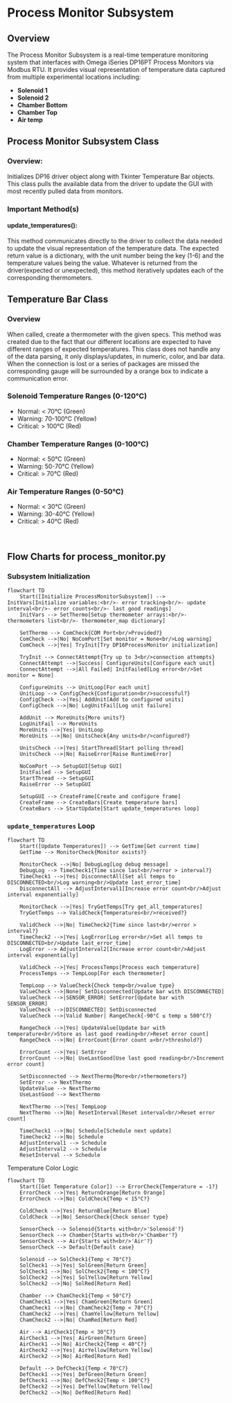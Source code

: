 # Process Monitor Subsystem


## Overview


The Process Monitor Subsystem is a real-time temperature monitoring system that interfaces with Omega iSeries DP16PT Process Monitors via Modbus RTU. It provides visual representation of temperature data captured from multiple experimental locations including:
- **Solenoid 1**
- **Solenoid 2**
- **Chamber Bottom**
- **Chamber Top**
- **Air temp**


## Process Monitor Subsystem Class
### Overview:
Initializes DP16 driver object along with Tkinter Temperature Bar objects. This class pulls the available data from the driver to update the GUI with most recently pulled data from monitors. 

### Important Method(s)
#### update_temperatures():
This method communicates directly to the driver to collect the data needed to update the visual representation of the temperature data.
The expected return value is a dictionary, with the unit number being the key (1-6) and the temperature values being the value. Whatever is returned from the driver(expected or unexpected), this method iteratively updates each of the corresponding thermometers.


## Temperature Bar Class
### Overview
When called, create a thermometer with the given specs. This method was created due to the fact that our different locations are expected to have different ranges of expected temperatures. This class does not handle any of the data parsing, it only displays/updates, in numeric, color, and bar data. When the connection is lost or a series of packages are missed the corresponding gauge will be surrounded by a orange box to indicate a communication error.


### Solenoid Temperature Ranges (0-120°C)
- Normal: < 70°C (Green)
- Warning: 70-100°C (Yellow)
- Critical: > 100°C (Red)


### Chamber Temperature Ranges (0-100°C)
- Normal: < 50°C (Green)
- Warning: 50-70°C (Yellow)
- Critical: > 70°C (Red)


### Air Temperature Ranges (0-50°C)
- Normal: < 30°C (Green)
- Warning: 30-40°C (Yellow)
- Critical: > 40°C (Red)




&nbsp;






## Flow Charts for process_monitor.py


### Subsystem Initialization
```mermaid
flowchart TD
    Start([Initialize ProcessMonitorSubsystem]) --> InitVars[Initialize variables:<br/>- error tracking<br/>- update interval<br/>- error counts<br/>- last good readings]
    InitVars --> SetThermo[Setup thermometer arrays:<br/>- thermometers list<br/>- thermometer_map dictionary]
   
    SetThermo --> ComCheck{COM Port<br/>Provided?}
    ComCheck -->|No| NoComPort[Set monitor = None<br/>Log warning]
    ComCheck -->|Yes| TryInit[Try DP16ProcessMonitor initialization]
   
    TryInit --> ConnectAttempt{Try up to 3<br/>connection attempts}
    ConnectAttempt -->|Success| ConfigureUnits[Configure each unit]
    ConnectAttempt -->|All Failed| InitFailed[Log error<br/>Set monitor = None]
   
    ConfigureUnits --> UnitLoop[For each unit]
    UnitLoop --> ConfigCheck{Configuration<br/>successful?}
    ConfigCheck -->|Yes| AddUnit[Add to configured units]
    ConfigCheck -->|No| LogUnitFail[Log unit failure]
   
    AddUnit --> MoreUnits{More units?}
    LogUnitFail --> MoreUnits
    MoreUnits -->|Yes| UnitLoop
    MoreUnits -->|No| UnitsCheck{Any units<br/>configured?}
   
    UnitsCheck -->|Yes| StartThread[Start polling thread]
    UnitsCheck -->|No| RaiseError[Raise RuntimeError]
   
    NoComPort --> SetupGUI[Setup GUI]
    InitFailed --> SetupGUI
    StartThread --> SetupGUI
    RaiseError --> SetupGUI
   
    SetupGUI --> CreateFrame[Create and configure frame]
    CreateFrame --> CreateBars[Create temperature bars]
    CreateBars --> StartUpdate[Start update_temperatures loop]
```


### `update_temperatures` Loop
```mermaid
flowchart TD
    Start([Update Temperatures]) --> GetTime[Get current time]
    GetTime --> MonitorCheck{Monitor exists?}
   
    MonitorCheck -->|No| DebugLog[Log debug message]
    DebugLog --> TimeCheck1{Time since last<br/>error > interval?}
    TimeCheck1 -->|Yes| DisconnectAll[Set all temps to DISCONNECTED<br/>Log warning<br/>Update last_error_time]
    DisconnectAll --> AdjustInterval1[Increase error count<br/>Adjust interval exponentially]
   
    MonitorCheck -->|Yes| TryGetTemps[Try get_all_temperatures]
    TryGetTemps --> ValidCheck{Temperatures<br/>received?}
   
    ValidCheck -->|No| TimeCheck2{Time since last<br/>error > interval?}
    TimeCheck2 -->|Yes| LogError[Log error<br/>Set all temps to DISCONNECTED<br/>Update last_error_time]
    LogError --> AdjustInterval2[Increase error count<br/>Adjust interval exponentially]
   
    ValidCheck -->|Yes| ProcessTemps[Process each temperature]
    ProcessTemps --> TempLoop[For each thermometer]
   
    TempLoop --> ValueCheck{Check temp<br/>value type}
    ValueCheck -->|None| SetDisconnected[Update bar with DISCONNECTED]
    ValueCheck -->|SENSOR_ERROR| SetError[Update bar with SENSOR_ERROR]
    ValueCheck -->|DISCONNECTED| SetDisconnected
    ValueCheck -->|Valid Number| RangeCheck{-90°C ≤ temp ≤ 500°C?}
   
    RangeCheck -->|Yes| UpdateValue[Update bar with temperature<br/>Store as last good reading<br/>Reset error count]
    RangeCheck -->|No| ErrorCount{Error count ≥<br/>threshold?}
   
    ErrorCount -->|Yes| SetError
    ErrorCount -->|No| UseLastGood[Use last good reading<br/>Increment error count]
   
    SetDisconnected --> NextThermo{More<br/>thermometers?}
    SetError --> NextThermo
    UpdateValue --> NextThermo
    UseLastGood --> NextThermo
   
    NextThermo -->|Yes| TempLoop
    NextThermo -->|No| ResetInterval[Reset interval<br/>Reset error count]
   
    TimeCheck1 -->|No| Schedule[Schedule next update]
    TimeCheck2 -->|No| Schedule
    AdjustInterval1 --> Schedule
    AdjustInterval2 --> Schedule
    ResetInterval --> Schedule
```


Temperature Color Logic
```mermaid
flowchart TD
    Start([Get Temperature Color]) --> ErrorCheck{Temperature = -1?}
    ErrorCheck -->|Yes| ReturnOrange[Return Orange]
    ErrorCheck -->|No| ColdCheck{Temp < 15°C?}
   
    ColdCheck -->|Yes| ReturnBlue[Return Blue]
    ColdCheck -->|No| SensorCheck{Check sensor type}
   
    SensorCheck --> Solenoid{Starts with<br/>'Solenoid'?}
    SensorCheck --> Chamber{Starts with<br/>'Chamber'?}
    SensorCheck --> Air{Starts with<br/>'Air'?}
    SensorCheck --> Default{Default case}
   
    Solenoid --> SolCheck1{Temp < 70°C?}
    SolCheck1 -->|Yes| SolGreen[Return Green]
    SolCheck1 -->|No| SolCheck2{Temp < 100°C?}
    SolCheck2 -->|Yes| SolYellow[Return Yellow]
    SolCheck2 -->|No| SolRed[Return Red]
   
    Chamber --> ChamCheck1{Temp < 50°C?}
    ChamCheck1 -->|Yes| ChamGreen[Return Green]
    ChamCheck1 -->|No| ChamCheck2{Temp < 70°C?}
    ChamCheck2 -->|Yes| ChamYellow[Return Yellow]
    ChamCheck2 -->|No| ChamRed[Return Red]
   
    Air --> AirCheck1{Temp < 30°C?}
    AirCheck1 -->|Yes| AirGreen[Return Green]
    AirCheck1 -->|No| AirCheck2{Temp < 40°C?}
    AirCheck2 -->|Yes| AirYellow[Return Yellow]
    AirCheck2 -->|No| AirRed[Return Red]
   
    Default --> DefCheck1{Temp < 70°C?}
    DefCheck1 -->|Yes| DefGreen[Return Green]
    DefCheck1 -->|No| DefCheck2{Temp < 100°C?}
    DefCheck2 -->|Yes| DefYellow[Return Yellow]
    DefCheck2 -->|No| DefRed[Return Red]
```



